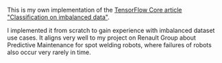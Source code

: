 This is my own implementation of the [TensorFlow Core article "Classification on imbalanced data"](https://www.tensorflow.org/tutorials/structured_data/imbalanced_data).

I implemented it from scratch to gain experience with imbalanced dataset use cases. It aligns very well to my project on Renault Group about Predictive Maintenance for spot welding robots, where failures of robots also occur very rarely in time.
